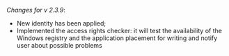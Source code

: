 _Changes for v 2.3.9_:
- New identity has been applied;
- Implemented the access rights checker: it will test the availability of the Windows registry and the application placement for writing and notify user about possible problems
